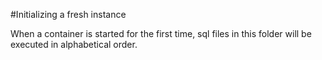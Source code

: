 #Initializing a fresh instance

When a container is started for the first time, sql files in this folder will be executed in alphabetical order.